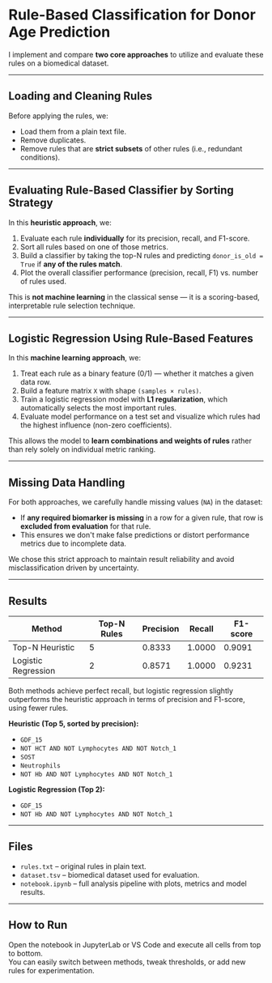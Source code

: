 # Rule-Based Classification for Donor Age Prediction


I implement and compare **two core approaches** to utilize and evaluate these rules on a biomedical dataset.

---

## Loading and Cleaning Rules

Before applying the rules, we:

- Load them from a plain text file.
- Remove duplicates.
- Remove rules that are **strict subsets** of other rules (i.e., redundant conditions).

---

## Evaluating Rule-Based Classifier by Sorting Strategy

In this **heuristic approach**, we:

1. Evaluate each rule **individually** for its precision, recall, and F1-score.
2. Sort all rules based on one of those metrics.
3. Build a classifier by taking the top-N rules and predicting `donor_is_old = True` if **any of the rules match**.
4. Plot the overall classifier performance (precision, recall, F1) vs. number of rules used.

This is **not machine learning** in the classical sense — it is a scoring-based, interpretable rule selection technique.

---

## Logistic Regression Using Rule-Based Features

In this **machine learning approach**, we:

1. Treat each rule as a binary feature (0/1) — whether it matches a given data row.
2. Build a feature matrix `X` with shape `(samples × rules)`.
3. Train a logistic regression model with **L1 regularization**, which automatically selects the most important rules.
4. Evaluate model performance on a test set and visualize which rules had the highest influence (non-zero coefficients).

This allows the model to **learn combinations and weights of rules** rather than rely solely on individual metric ranking.

---

## Missing Data Handling

For both approaches, we carefully handle missing values (`NA`) in the dataset:

- If **any required biomarker is missing** in a row for a given rule, that row is **excluded from evaluation** for that rule.
- This ensures we don't make false predictions or distort performance metrics due to incomplete data.

We chose this strict approach to maintain result reliability and avoid misclassification driven by uncertainty.

---

## Results

| Method               | Top-N Rules | Precision | Recall | F1-score |
|----------------------|-------------|-----------|--------|----------|
| Top-N Heuristic      | 5           | 0.8333    | 1.0000 | 0.9091   |
| Logistic Regression  | 2           | 0.8571    | 1.0000 | 0.9231   |

Both methods achieve perfect recall, but logistic regression slightly outperforms the heuristic approach in terms of precision and F1-score, using fewer rules.

**Heuristic (Top 5, sorted by precision):**
- `GDF_15`
- `NOT HCT AND NOT Lymphocytes AND NOT Notch_1`
- `SOST`
- `Neutrophils`
- `NOT Hb AND NOT Lymphocytes AND NOT Notch_1`

**Logistic Regression (Top 2):**
- `GDF_15`
- `NOT Hb AND NOT Lymphocytes AND NOT Notch_1`


---

## Files

- `rules.txt` – original rules in plain text.
- `dataset.tsv` – biomedical dataset used for evaluation.
- `notebook.ipynb` – full analysis pipeline with plots, metrics and model results.

---

## How to Run

Open the notebook in JupyterLab or VS Code and execute all cells from top to bottom.  
You can easily switch between methods, tweak thresholds, or add new rules for experimentation.


